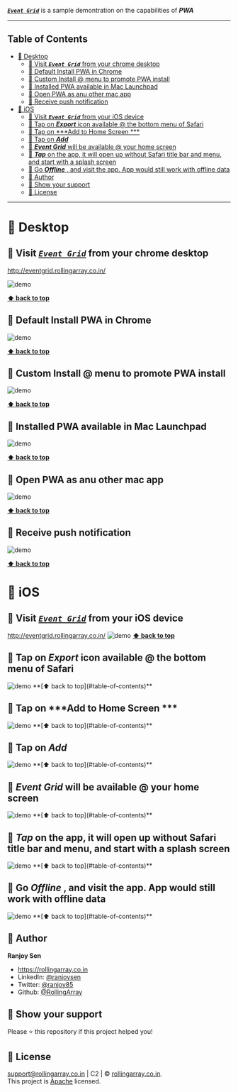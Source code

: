 
***[`Event Grid`](http://eventgrid.rollingarray.co.in/)*** is a sample demontration on the capabilities of ***PWA***

---

## Table of Contents
- [:link: Desktop](#link-desktop)
  - [:link: Visit ***`Event Grid`*** from your chrome desktop](#link-visit-event-grid-from-your-chrome-desktop)
  - [:link: Default Install PWA in Chrome](#link-default-install-pwa-in-chrome)
  - [:link: Custom Install @ menu to promote PWA install](#link-custom-install--menu-to-promote-pwa-install)
  - [:link: Installed PWA available in Mac Launchpad](#link-installed-pwa-available-in-mac-launchpad)
  - [:link: Open PWA as anu other mac app](#link-open-pwa-as-anu-other-mac-app)
  - [:link: Receive push notification](#link-receive-push-notification)
- [:link: iOS](#link-ios)
  - [:link: Visit ***`Event Grid`*** from your iOS device](#link-visit-event-grid-from-your-ios-device)
  - [:link: Tap on ***Export*** icon available @ the bottom menu of Safari](#link-tap-on-export-icon-available--the-bottom-menu-of-safari)
  - [:link: Tap on ***Add to Home Screen ***](#link-tap-on-add-to-home-screen-)
  - [:link: Tap on ***Add***](#link-tap-on-add)
  - [:link: ***Event Grid*** will be available @ your home screen](#link-event-grid-will-be-available--your-home-screen)
  - [:link: ***Tap*** on the app, it will open up without Safari title bar and menu, and start with a splash screen](#link-tap-on-the-app-it-will-open-up-without-safari-title-bar-and-menu-and-start-with-a-splash-screen)
  - [:link: Go ***Offline*** , and visit the app. App would still work with offline data](#link-go-offline--and-visit-the-app-app-would-still-work-with-offline-data)
  - [:link: Author](#link-author)
  - [:link: Show your support](#link-show-your-support)
  - [:link: License](#link-license)


---
# :link: Desktop
## :link: Visit ***[`Event Grid`](http://eventgrid.rollingarray.co.in/)*** from your chrome desktop
http://eventgrid.rollingarray.co.in/

<img src="https://github.com/RollingArray/event-grid-app/blob/main/app-shots/desktop-1.png?raw=true" alt="demo"/>

**[⬆ back to top](#table-of-contents)**

## :link: Default Install PWA in Chrome

<img src="https://github.com/RollingArray/event-grid-app/blob/main/app-shots/desktop-2.png?raw=true" alt="demo"/>

**[⬆ back to top](#table-of-contents)**

## :link: Custom Install @ menu to promote PWA install

<img src="https://github.com/RollingArray/event-grid-app/blob/main/app-shots/desktop-3.png?raw=true" alt="demo"/>

**[⬆ back to top](#table-of-contents)**


## :link: Installed PWA available in Mac Launchpad 

<img src="https://github.com/RollingArray/event-grid-app/blob/main/app-shots/desktop-4.png?raw=true" alt="demo"/>

**[⬆ back to top](#table-of-contents)**

## :link: Open PWA as anu other mac app 

<img src="https://github.com/RollingArray/event-grid-app/blob/main/app-shots/desktop-5.png?raw=true" alt="demo"/>

**[⬆ back to top](#table-of-contents)**

## :link: Receive push notification

<img src="https://github.com/RollingArray/event-grid-app/blob/main/app-shots/desktop-6.png?raw=true" alt="demo"/>

**[⬆ back to top](#table-of-contents)**

# :link: iOS
## :link: Visit ***[`Event Grid`](http://eventgrid.rollingarray.co.in/)*** from your iOS device
http://eventgrid.rollingarray.co.in/
<img src="https://github.com/RollingArray/event-grid-app/blob/main/app-shots/ios-1.png?raw=true" alt="demo"/>
**[⬆ back to top](#table-of-contents)**

## :link: Tap on ***Export*** icon available @ the bottom menu of Safari
<img src="https://github.com/RollingArray/event-grid-app/blob/main/app-shots/ios-2.png?raw=true" alt="demo"/>
**[⬆ back to top](#table-of-contents)**

## :link: Tap on ***Add to Home Screen ***
<img src="https://github.com/RollingArray/event-grid-app/blob/main/app-shots/ios-3.png?raw=true" alt="demo"/>
**[⬆ back to top](#table-of-contents)**

## :link: Tap on ***Add***
<img src="https://github.com/RollingArray/event-grid-app/blob/main/app-shots/ios-4.png?raw=true" alt="demo"/>
**[⬆ back to top](#table-of-contents)**

## :link: ***Event Grid*** will be available @ your home screen 
<img src="https://github.com/RollingArray/event-grid-app/blob/main/app-shots/ios-4.png?raw=true" alt="demo"/>
**[⬆ back to top](#table-of-contents)**

## :link: ***Tap*** on the app, it will open up without Safari title bar and menu, and start with a splash screen 
<img src="https://github.com/RollingArray/event-grid-app/blob/main/app-shots/ios-5.png?raw=true" alt="demo"/>
**[⬆ back to top](#table-of-contents)**

## :link: Go ***Offline*** , and visit the app. App would still work with offline data 
<img src="https://github.com/RollingArray/event-grid-app/blob/main/app-shots/ios-6.png?raw=true" alt="demo"/>
**[⬆ back to top](#table-of-contents)**

## :link: Author
**Ranjoy Sen**

- https://rollingarray.co.in
- LinkedIn: [@ranjoysen](Https://www.Linkedin.Com/in/ranjoysen)
- Twitter: [@ranjoy85](Https://twitter.Com/ranjoy85)
- Github: [@RollingArray](https://github.com/RollingArray)

## :link: Show your support

Please ⭐️ this repository if this project helped you!


## :link: License
support@rollingarray.co.in | C2 | © [rollingarray.co.in](http://rollingarray.co.in/).<br />
This project is [Apache](https://github.com/RollingArray/event-grid-app/blob/main/LICENSE) licensed.